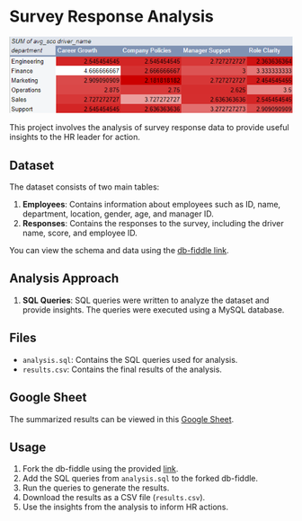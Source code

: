 # Survey Response Analysis
![Heatmap](heatmap.png)


This project involves the analysis of survey response data to provide useful insights to the HR leader for action.

## Dataset
The dataset consists of two main tables:

1. **Employees**: Contains information about employees such as ID, name, department, location, gender, age, and manager ID.
2. **Responses**: Contains the responses to the survey, including the driver name, score, and employee ID.

You can view the schema and data using the [db-fiddle link](https://www.db-fiddle.com/f/jQv1JemWTruj8iWHNhGgZe/155).

## Analysis Approach
1. **SQL Queries**: SQL queries were written to analyze the dataset and provide insights. The queries were executed using a MySQL database.

## Files
- `analysis.sql`: Contains the SQL queries used for analysis.
- `results.csv`: Contains the final results of the analysis.

## Google Sheet
The summarized results can be viewed in this [Google Sheet](https://docs.google.com/spreadsheets/d/18Dwm3Sa25egSN35K76b9cliA2ikVnFeqykOyBc_cKMM/edit?usp=sharing).

## Usage
1. Fork the db-fiddle using the provided [link](https://www.db-fiddle.com/f/jQv1JemWTruj8iWHNhGgZe/155).
2. Add the SQL queries from `analysis.sql` to the forked db-fiddle.
3. Run the queries to generate the results.
4. Download the results as a CSV file (`results.csv`).
5. Use the insights from the analysis to inform HR actions.


